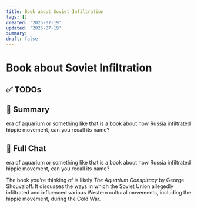 ```yaml
---
title: Book about Soviet Infiltration
tags: []
created: '2025-07-19'
updated: '2025-07-19'
summary:
draft: false
---
```


# Book about Soviet Infiltration

## ✅ TODOs


## 📌 Summary
era of aquarium or something like that is a book about how Russia infiltrated hippie movement, can you recall its name?

## 🧠 Full Chat


era of aquarium or something like that is a book about how Russia infiltrated hippie movement, can you recall its name?



The book you're thinking of is likely *The Aquarium Conspiracy* by George Shouvaloff. It discusses the ways in which the Soviet Union allegedly infiltrated and influenced various Western cultural movements, including the hippie movement, during the Cold War.
